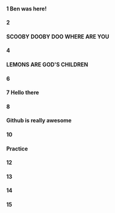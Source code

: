 #### 1 Ben was here!
#### 2
#### SCOOBY DOOBY DOO WHERE ARE YOU
#### 4
#### LEMONS ARE GOD'S CHILDREN
#### 6
#### 7 Hello there
#### 8
#### Github is really awesome
#### 10
#### Practice 
#### 12
#### 13
#### 14
#### 15